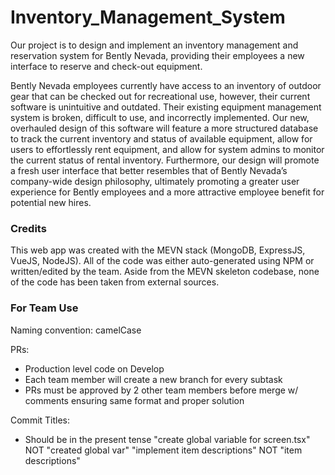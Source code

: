 # Inventory_Management_System
Our project is to design and implement an inventory management and reservation system for Bently Nevada, providing their employees a new interface to reserve and check-out equipment.
 
Bently Nevada employees currently have access to an inventory of outdoor gear that can be checked out for recreational use, however, their current software is unintuitive and outdated. Their existing equipment management system is broken, difficult to use, and incorrectly implemented. Our new, overhauled design of this software will feature a more structured database to track the current inventory and status of available equipment, allow for users to effortlessly rent equipment, and allow for system admins to monitor the current status of rental inventory. Furthermore, our design will promote a fresh user interface that better resembles that of Bently Nevada’s company-wide design philosophy, ultimately promoting a greater user experience for Bently employees and a more attractive employee benefit for potential new hires. 

### Credits

This web app was created with the MEVN stack (MongoDB, ExpressJS, VueJS, NodeJS). All of the code was either auto-generated using NPM  or written/edited by the team. Aside from the MEVN skeleton codebase, none of the code has been taken from external sources.

### For Team Use
Naming convention: camelCase

PRs: 
- Production level code on Develop
- Each team member will create a new branch for every subtask
- PRs must be approved by 2 other team members before merge w/ comments ensuring same format and proper solution

Commit Titles:
- Should be in the present tense
"create global variable for screen.tsx" NOT "created global var"
"implement item descriptions" NOT "item descriptions"


